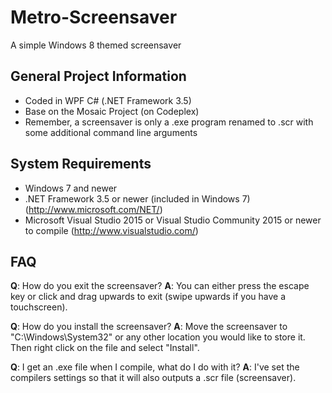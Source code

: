# Metro-Screensaver
A simple Windows 8 themed screensaver

## General Project Information

- Coded in WPF C# (.NET Framework 3.5)
- Base on the Mosaic Project (on Codeplex)
- Remember, a screensaver is only a .exe program renamed to .scr with some additional command line arguments

## System Requirements

- Windows 7 and newer
- .NET Framework 3.5 or newer (included in Windows 7) (http://www.microsoft.com/NET/)
- Microsoft Visual Studio 2015 or Visual Studio Community 2015 or newer to compile (http://www.visualstudio.com/)

## FAQ

**Q**: How do you exit the screensaver?
**A**: You can either press the escape key or click and drag upwards to exit (swipe upwards if you have a touchscreen).

**Q**: How do you install the screensaver?
**A**: Move the screensaver to "C:\Windows\System32" or any other location you would like to store it. Then right click on the file and select "Install".

**Q**: I get an .exe file when I compile, what do I do with it?
**A**: I've set the compilers settings so that it will also outputs a .scr file (screensaver).